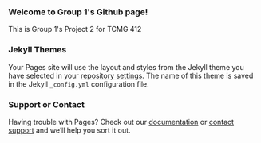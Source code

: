 ### Welcome to Group 1's Github page!

This is Group 1's Project 2 for TCMG 412

### Jekyll Themes

Your Pages site will use the layout and styles from the Jekyll theme you have selected in your [repository settings](https://github.com/aibo14/pelicangroup1/settings). The name of this theme is saved in the Jekyll `_config.yml` configuration file.

### Support or Contact

Having trouble with Pages? Check out our [documentation](https://help.github.com/categories/github-pages-basics/) or [contact support](https://github.com/contact) and we’ll help you sort it out.
